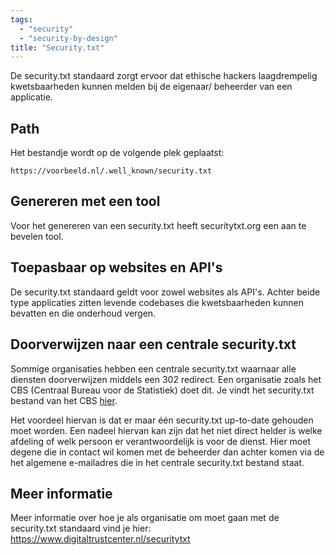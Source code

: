 ```yaml
---
tags:
  - "security"
  - "security-by-design"
title: "Security.txt"
---
```


De security.txt standaard zorgt ervoor dat ethische hackers laagdrempelig kwetsbaarheden kunnen melden bij de eigenaar/ beheerder van een applicatie.

## Path

Het bestandje wordt op de volgende plek geplaatst:

`https://voorbeeld.nl/.well_known/security.txt`

## Genereren met een tool

Voor het genereren van een security.txt heeft securitytxt.org een aan te bevelen tool.

## Toepasbaar op websites en API's

De security.txt standaard geldt voor zowel websites als API's. Achter beide type applicaties zitten levende codebases die kwetsbaarheden kunnen bevatten en die onderhoud vergen.

## Doorverwijzen naar een centrale security.txt

Sommige organisaties hebben een centrale security.txt waarnaar alle diensten doorverwijzen middels een 302 redirect. Een organisatie zoals het CBS (Centraal Bureau voor de Statistiek) doet dit. Je vindt het security.txt bestand van het CBS [ hier](https://www.cbs.nl/.well-known/security.txt).

Het voordeel hiervan is dat er maar één security.txt up-to-date gehouden moet worden. Een nadeel hiervan kan zijn dat het niet direct helder is welke afdeling of welk persoon er verantwoordelijk is voor de dienst. Hier moet degene die in contact wil komen met de beheerder dan achter komen via de het algemene e-mailadres die in het centrale security.txt bestand staat.

## Meer informatie

Meer informatie over hoe je als organisatie om moet gaan met de security.txt standaard vind je hier:
https://www.digitaltrustcenter.nl/securitytxt
